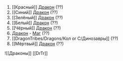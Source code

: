 1) [[Красный]] [Дракон](Драконы.md) (??)
2) [[Синий]] [Дракон](Драконы.md) (??)
3) [[Зелёный]] [Дракон](Драконы.md) (??)
4) [[Белый]] [Дракон](Драконы.md) (??)
5) [[Чёрный]] [Дракон](Драконы.md) (??)
6)  [Дракон](Драконы.md) - [Маг](Маги.md) (??)
7) [[DragonTribes/Dragons/Кол or С/Динозавры]] (??)
8) [[Мёртвый]] [Дракон](Драконы.md) (??)


![[Драконы]]
[[DrTr]]